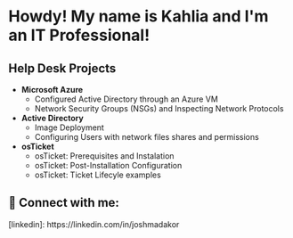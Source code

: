 <h1>Howdy! My name is Kahlia and I'm an <b>IT Professional!</B> </H1>

<h2>Help Desk Projects</h2>

- <b>Microsoft Azure</b>
  - Configured Active Directory through an Azure VM
  - Network Security Groups (NSGs) and Inspecting Network Protocols
- <b>Active Directory</b>
  - Image Deployment
  - Configuring Users with network files shares and permissions
- <b>osTicket</b>
  - osTicket: Prerequisites and Instalation
  - osTicket: Post-Installation Configuration
  - osTicket: Ticket Lifecyle examples

<h2> 🤳 Connect with me:</h2>
[linkedin]: https://linkedin.com/in/joshmadakor

